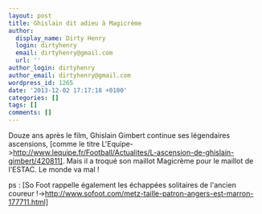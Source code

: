 ```yaml
---
layout: post
title: Ghislain dit adieu à Magicrème
author:
  display_name: Dirty Henry
  login: dirtyhenry
  email: dirtyhenry@gmail.com
  url: ''
author_login: dirtyhenry
author_email: dirtyhenry@gmail.com
wordpress_id: 1265
date: '2013-12-02 17:17:18 +0100'
categories: []
tags: []
comments: []
---
```

Douze ans après le film, Ghislain Gimbert continue ses légendaires ascensions, [comme le titre L'Equipe->http://www.lequipe.fr/Football/Actualites/L-ascension-de-ghislain-gimbert/420811]. Mais il a troqué son maillot Magicrème pour le maillot de l'ESTAC. Le monde va mal !

ps : [So Foot rappelle également les échappées solitaires de l'ancien coureur !->http://www.sofoot.com/metz-taille-patron-angers-est-marron-177711.html]
